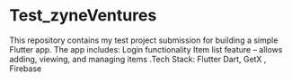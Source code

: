 # Test_zyneVentures
This repository contains my test project submission for building a simple Flutter app. The app includes:  Login functionality  Item list feature – allows adding, viewing, and managing items .Tech Stack:  Flutter  Dart,  GetX ,  Firebase 
